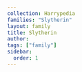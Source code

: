 ```yaml
---
collection: Harrypedia
families: "Slytherin"
layout: family
title: Slytherin
author:
tags: ["family"]
sidebar:
  order: 1
---
```


